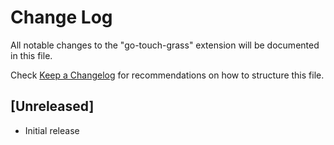 # Change Log

All notable changes to the "go-touch-grass" extension will be documented in this file.

Check [Keep a Changelog](http://keepachangelog.com/) for recommendations on how to structure this file.

## [Unreleased]

- Initial release